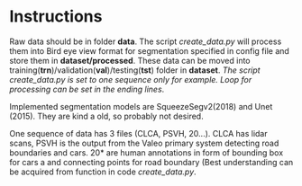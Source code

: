 <h1>Instructions</h1>

Raw data should be in folder **data**. The script _create_data.py_ will process them into Bird eye view format for segmentation specified in config file and store them in **dataset/processed**. These data can be moved into training(**trn**)/validation(**val**)/testing(**tst**) folder in **dataset**. _The script create_data.py is set to one sequence only for example. Loop for processing can be set in the ending lines_.

Implemented segmentation models are SqueezeSegv2(2018) and Unet (2015). They are kind a old, so probably not desired.

One sequence of data has 3 files (CLCA, PSVH, 20...). CLCA has lidar scans, PSVH is the output from the Valeo primary system detecting road boundaries and cars. 20* are human annotations in form of bounding box for cars a and connecting points for road boundary (Best understanding can be acquired from function in code _create_data.py_.
